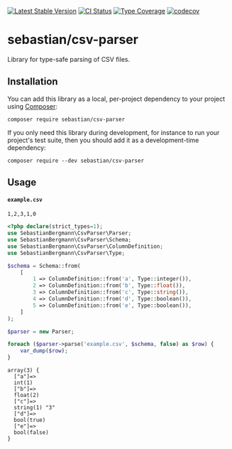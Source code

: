[![Latest Stable Version](https://poser.pugx.org/sebastian/csv-parser/v/stable.png)](https://packagist.org/packages/sebastian/csv-parser)
[![CI Status](https://github.com/sebastianbergmann/csv-parser/workflows/CI/badge.svg)](https://github.com/sebastianbergmann/csv-parser/actions)
[![Type Coverage](https://shepherd.dev/github/sebastianbergmann/csv-parser/coverage.svg)](https://shepherd.dev/github/sebastianbergmann/csv-parser)
[![codecov](https://codecov.io/gh/sebastianbergmann/csv-parser/branch/main/graph/badge.svg)](https://codecov.io/gh/sebastianbergmann/csv-parser)

# sebastian/csv-parser

Library for type-safe parsing of CSV files.

## Installation

You can add this library as a local, per-project dependency to your project using [Composer](https://getcomposer.org/):

```
composer require sebastian/csv-parser
```

If you only need this library during development, for instance to run your project's test suite, then you should add it as a development-time dependency:

```
composer require --dev sebastian/csv-parser
```

## Usage

#### `example.csv`

```csv
1,2,3,1,0
```

```php
<?php declare(strict_types=1);
use SebastianBergmann\CsvParser\Parser;
use SebastianBergmann\CsvParser\Schema;
use SebastianBergmann\CsvParser\ColumnDefinition;
use SebastianBergmann\CsvParser\Type;

$schema = Schema::from(
    [
        1 => ColumnDefinition::from('a', Type::integer()),
        2 => ColumnDefinition::from('b', Type::float()),
        3 => ColumnDefinition::from('c', Type::string()),
        4 => ColumnDefinition::from('d', Type::boolean()),
        5 => ColumnDefinition::from('e', Type::boolean()),
    ]
);

$parser = new Parser;

foreach ($parser->parse('example.csv', $schema, false) as $row) {
    var_dump($row);
}
```

```
array(3) {
  ["a"]=>
  int(1)
  ["b"]=>
  float(2)
  ["c"]=>
  string(1) "3"
  ["d"]=>
  bool(true)
  ["e"]=>
  bool(false)
}
```
